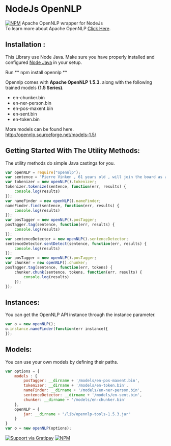 NodeJs OpenNLP
===============
[![NPM](https://travis-ci.org/mbejda/Node-OpenNLP.svg?branch=master)](https://nodei.co/npm/opennlp/)
Apache OpenNLP wrapper for NodeJs <br>
To learn more about Apache OpenNLP [Click Here](https://opennlp.apache.org). <br>

## Installation : 
This Library use Node Java. Make sure you have properly installed and configured [Node Java](https://github.com/joeferner/node-java) in your setup.

Run  ** npm install opennlp **

Opennlp comes with **Apache OpenNLP 1.5.3.** along with the following trained models **(1.5 Series)**. 

 * en-chunker.bin
 * en-ner-person.bin
 * en-pos-maxent.bin
 * en-sent.bin
 * en-token.bin

More models can be found here.  
http://opennlp.sourceforge.net/models-1.5/


## Getting Started With The Utility Methods: 
The utility methods do simple Java castings for you. 
```javascript
var openNLP = require("opennlp");
var sentence = 'Pierre Vinken , 61 years old , will join the board as a nonexecutive director Nov. 29 .';
var tokenizer = new openNLP().tokenizer;
tokenizer.tokenize(sentence, function(err, results) {
	console.log(results)
});
var nameFinder = new openNLP().nameFinder;
nameFinder.find(sentence, function(err, results) {
	console.log(results)
});
var posTagger = new openNLP().posTagger;
posTagger.tag(sentence, function(err, results) {
	console.log(results)
});
var sentenceDetector = new openNLP().sentenceDetector;
sentenceDetector.sentDetect(sentence, function(err, results) {
	console.log(results)
});
var posTagger = new openNLP().posTagger;
var chunker = new openNLP().chunker;
posTagger.tag(sentence, function(err, tokens) {
	chunker.chunk(sentence, tokens, function(err, results) {
		console.log(results)
	});
});
```
## Instances:
You can get the OpenNLP API instance through the instance parameter.
```javascript
var o = new openNLP();
o.instance.nameFinder(function(err instance){
});
```
## Models:
You can use your own models by defining their paths.
```javascript
var options = {
    models : {
        posTagger: __dirname + '/models/en-pos-maxent.bin',
		tokenizer: __dirname + '/models/en-token.bin',
		nameFinder: __dirname + '/models/en-ner-person.bin',
		sentenceDetector: __dirname + '/models/en-sent.bin',
		chunker: __dirname + '/models/en-chunker.bin'
	},
	openNLP = {
		jar: __dirname + "/lib/opennlp-tools-1.5.3.jar"
	}
}
var o = new openNLP(options);
```
[![Support via Gratipay](https://cdn.rawgit.com/gratipay/gratipay-badge/2.3.0/dist/gratipay.svg)](https://gratipay.com/mbejda/)
[![NPM](https://nodei.co/npm/opennlp.png)](https://nodei.co/npm/opennlp/)
